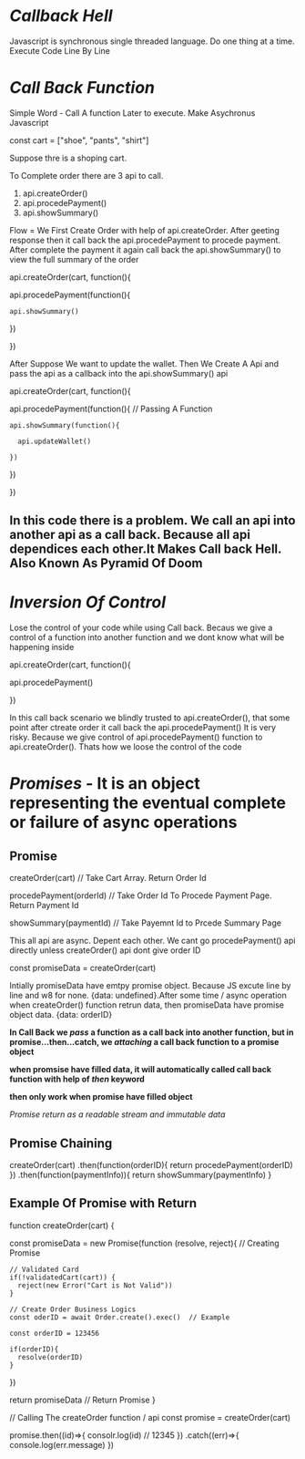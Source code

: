 # *Callback Hell*

Javascript is synchronous single threaded language. Do one thing at a time.  Execute Code Line By Line

# *Call Back Function*

Simple Word - Call A function Later to execute. Make Asychronus Javascript



const cart = ["shoe", "pants", "shirt"]


Suppose thre is a shoping cart.

To Complete order there are 3 api to call.

1. api.createOrder()
2. api.procedePayment()
3. api.showSummary()


Flow = We First Create Order with help of api.createOrder. After geeting response then it call back the api.procedePayment to procede payment. After complete the payment it again call back the api.showSummary() to view the full summary of the order


api.createOrder(cart, function(){

  api.procedePayment(function(){

    api.showSummary()

  })

})


After Suppose We want to update the wallet. Then We Create A Api and pass the api as a callback into the  api.showSummary() api

api.createOrder(cart, function(){

  api.procedePayment(function(){   // Passing A Function

    api.showSummary(function(){

      api.updateWallet()

    })

  })

})

## In this code there is a problem. We call an api into another api as a call back. Because all api dependices each other.It Makes **Call back Hell**. Also Known As **Pyramid Of Doom**


# *Inversion Of Control*
Lose the control of your code while using Call back. Becaus we give a control of a function into another function and we dont know what will be happening inside

api.createOrder(cart, function(){

  api.procedePayment()

})

In this call back scenario we blindly trusted to api.createOrder(), that some point after ctreate order it call back the api.procedePayment()
It is very risky. Because we give control of api.procedePayment() function to api.createOrder(). Thats how we loose the control of the code


# *Promises* - **It is an object representing the eventual complete or failure of async operations**


## Promise

createOrder(cart) // Take Cart Array.  Return Order Id

procedePayment(orderId) // Take Order Id To Procede Payment Page. Return Payment Id

showSummary(paymentId) // Take Payemnt Id to Prcede Summary Page


This all api are async. Depent each other. We cant go procedePayment() api directly unless createOrder() api dont give order ID


const promiseData = createOrder(cart)

Intially promiseData have emtpy promise object. Because JS excute line by line and w8 for none. {data: undefined}.After some time / async operation when createOrder() function
retrun data, then promiseData have promise object data. {data: orderID}

**In Call Back we *pass* a function as a call back into another function, but in promise...then...catch, we *attaching* a call back function to a promise object**

**when promsise have filled data, it will automatically called call back function with help of *then* keyword**

**then only work when promise have filled object**

*Promise return as a readable stream and immutable data*

## Promise Chaining

createOrder(cart)
.then(function(orderID){
 return procedePayment(orderID)
})
.then(function(paymentInfo)){
  return showSummary(paymentInfo)
}





## Example Of Promise with Return

function createOrder(cart) {
  
  const promiseData = new Promise(function (resolve, reject){  // Creating Promise


    // Validated Card
    if(!validatedCart(cart)) {
      reject(new Error("Cart is Not Valid"))
    }

    // Create Order Business Logics
    const oderID = await Order.create().exec()  // Example

    const orderID = 123456

    if(orderID){
      resolve(orderID)
    }
  })

  return promiseData  // Return Promise
}

// Calling The createOrder function / api
const promise = createOrder(cart)

promise.then((id)=>{
  consolr.log(id)  // 12345
})
.catch((err)=>{
  console.log(err.message)
})